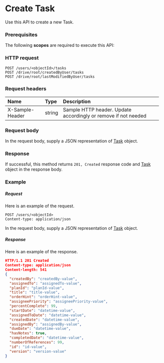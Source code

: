 # Create Task

Use this API to create a new Task.
### Prerequisites
The following **scopes** are required to execute this API: 
### HTTP request
<!-- { "blockType": "ignored" } -->
```http
POST /users/<objectId>/tasks
POST /drive/root/createdByUser/tasks
POST /drive/root/lastModifiedByUser/tasks

```
### Request headers
| Name       | Type | Description|
|:---------------|:--------|:----------|
| X-Sample-Header  | string  | Sample HTTP header. Update accordingly or remove if not needed|

### Request body
In the request body, supply a JSON representation of [Task](../resources/task.md) object.


### Response
If successful, this method returns `201, Created` response code and [Task](../resources/task.md) object in the response body.

### Example
##### Request
Here is an example of the request.
<!-- {
  "blockType": "request",
  "name": "create_task_from_user"
}-->
```http
POST /users/<objectId>
Content-type: application/json
```
In the request body, supply a JSON representation of [Task](../resources/task.md) object.
##### Response
Here is an example of the response.
<!-- {
  "blockType": "response",
  "truncated": false,
  "@odata.type": "task"
} -->
```json
HTTP/1.1 201 Created
Content-type: application/json
Content-length: 541
{
  "createdBy": "createdBy-value",
  "assignedTo": "assignedTo-value",
  "planId": "planId-value",
  "title": "title-value",
  "orderHint": "orderHint-value",
  "assigneePriority": "assigneePriority-value",
  "percentComplete": 99,
  "startDate": "datetime-value",
  "assignedToDate": "datetime-value",
  "createdDate": "datetime-value",
  "assignedBy": "assignedBy-value",
  "dueDate": "datetime-value",
  "hasNotes": true,
  "completedDate": "datetime-value",
  "numberOfReferences": 99,
  "id": "id-value",
  "version": "version-value"
}
```

<!-- uuid: 405e8c65-1b5d-43da-896e-3088fdd6bca0
2015-10-16 16:12:43 UTC -->
<!-- {
  "type": "#page.annotation",
  "description": "Create Task",
  "keywords": "",
  "section": "documentation",
  "tocPath": ""
}-->